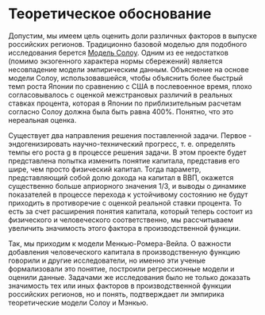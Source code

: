 # Теоретическое обоснование

Допустим, мы имеем цель оценить доли различных факторов в выпуске российских регионов. Традиционно базовой моделью для подобного исследования берется [Модель Солоу](https://ru.wikipedia.org/wiki/Модель_Солоу). Одним из ее недостатков (помимо экзогенного характера нормы сбережений) является несовпадение модели эмпирическим данным. Объяснение на основе модели Солоу, использовавшейся, чтобы объяснить более быстрый темп роста Японии по сравнению с США в послевоенное время, плохо согласовывалось с оценкой межстрановых различий в реальных ставках процента, которая в Японии по приблизительным расчетам согласно Солоу должна была быть равна 400%. Понятно, что это нереальная оценка.

Существует два направления решения поставленной задачи. Первое -  эндогенизировать научно-технический прогресс, т. е. определять темпы его роста g в процессе решения задачи. В этом проекте будет представлена попытка изменить понятие капитала, представив его шире, чем просто физический капитал. Тогда параметр, представляющий собой долю дохода на капитал в ВВП, окажется существенно больше априорного значения 1/3, и выводы о динамике показателей в процессе перехода к устойчивому состоянию не будут приходить в противоречие с оценкой реальной ставки процента. То есть за счет расширения понятия капитала, который теперь состоит из физического и человеческого соответственно, мы рассчитываем увеличить значимость этого фактора в производственной функции. 

Так, мы приходим к модели Менкью-Ромера-Вейла. О важности добавления человеческого капитала в производственную функцию говорили и другие исследователи, но именно эти ученые формализовали это понятие, построили регрессионные модели и оценили данные. Задачами же исследования было не только доказать значимость тех или иных факторов в производственной функции российских регионов, но и понять, подтверждает ли эмпирика теоретические модели Солоу и Мэнкью.
